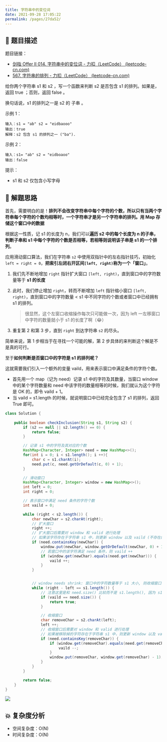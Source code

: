```yaml
---
title: 字符串中的变位词
date: 2021-09-28 17:05:22
permalink: /pages/27da52/
---
```


## 📃 题目描述

题目链接：

- [剑指 Offer II 014. 字符串中的变位词 - 力扣（LeetCode） (leetcode-cn.com)](https://leetcode-cn.com/problems/MPnaiL/)
- [567. 字符串的排列 - 力扣（LeetCode） (leetcode-cn.com)](https://leetcode-cn.com/problems/permutation-in-string/)

给你两个字符串 s1 和 s2 ，写一个函数来判断 s2 是否包含 s1 的排列。如果是，返回 true ；否则，返回 false 。

换句话说，s1 的排列之一是 s2 的 子串 。

示例 1：

```
输入：s1 = "ab" s2 = "eidbaooo"
输出：true
解释：s2 包含 s1 的排列之一 ("ba").
```

示例 2：

```
输入：s1= "ab" s2 = "eidboaoo"
输出：false
```


提示：

- s1 和 s2 仅包含小写字母

## 🔔 解题思路

首先，需要明白的是！**排列不会改变字符串中每个字符的个数，所以只有当两个字符串每个字符的个数均相等时，一个字符串才是另一个字符串的排列。用 Map 存储这个窗口中的数据**

根据这一性质，记 s1 的长度为 n，我们可以**遍历 s2 中的每个长度为 n 的子串，判断子串和 s1 中每个字符的个数是否相等，若相等则说明该子串是 s1 的一个排列**。

应用滑动窗口算法，我们在字符串 `s2` 中使用双指针中的左右指针技巧，初始化 `left = right = 0`，**把索引左闭右开区间`[left, right)`称为一个「窗口」**。

1. 我们先不断地增加 `right` 指针扩大窗口 `[left, right)`，直到窗口中的字符数量等于 **s1 的长度**

2. 此时，我们停止增加 `right`，转而不断增加 `left` 指针缩小窗口 `[left, right)`，直到窗口中的字符数量 < s1 中不同字符的个数或者窗口中已经拥有 s1 的排列。

   > 很显然，这个左窗口收缩操作每次只可能做一次，因为 left 一左移窗口中字符的数量就小于 s1 的长度了啊（😂）

3. 重复第 2 和第 3 步，直到 `right` 到达字符串 `s2` 的尽头。

简单来说，第 1 步相当于在寻找一个可能的解，第 2 步具体的来判断这个解是不是真的可行。

至于**如何判断是否窗口中的字符是 s1 的排列呢？**

这就需要我们引入一个额外的变量 vaild，用来表示窗口中满足条件的字符个数。

- 首先用一个 map（记为 need）记录 s1 中的字符及其数量，当窗口 window 中的某个字符数量和 need 中该字符的数量相等的时候，我们就认为这个字符是 OK 的，即令 vaild + 1。 
- 当 vaild = s1.length 的时候，就说明窗口中已经完全包含了 s1 的排列，返回 True 即可。


```java
class Solution {
    
    public boolean checkInclusion(String s1, String s2) {
        if (s2 == null || s2.length() == 0) {
            return false;
        }

        // 记录 s1 中的字符及其对应的个数
        HashMap<Character, Integer> need = new HashMap<>();
        for(int i = 0; i < s1.length(); i ++){
            char c = s1.charAt(i);
            need.put(c, need.getOrDefault(c, 0) + 1);
        }

        // 滑动窗口
        HashMap<Character, Integer> window = new HashMap<>();
        int left = 0;
        int right = 0;

        // 表示窗口中满足 need 条件的字符个数
        int vaild = 0;

        while (right < s2.length()) {
            char newChar = s2.charAt(right);
            // 扩大窗口
            right ++;
            // 扩大窗口后需要对 window 和 valid 进行处理
            // 如果该字符存在于字符串 s1 中，则更新 window 以及 vaild (不存在的话没有更新的必要)
            if (need.containsKey(newChar)) {
                window.put(newChar, window.getOrDefault(newChar, 0) + 1);
                // 若窗口中的该字符满足 need 条件，则 vaild ++
                if (window.get(newChar).equals(need.get(newChar))) {
                    vaild ++;
                }
            }


            // window needs shrink: 窗口中的字符数量等于 s1 大小, 则收缩窗口
            while (right - left == s1.length()) {
                // 注意这里是和 need.size() 比较而不是 s1.length(), 因为 s1 中可能存在重复字符
                if (vaild == need.size()) {
                    return true;
                }

                // 收缩窗口
                char removeChar = s2.charAt(left);
                left ++;
				// 收缩窗口后需要对 window 和 valid 进行处理
                // 如果被移除掉的字符存在于字符串 s1 中，则更新 window 以及 vaild (不存在的话没有更新的必要)
                if (need.containsKey(removeChar)) {
                    if (window.get(removeChar).equals(need.get(removeChar))) {
                        vaild --;
                    }
                    window.put(removeChar, window.get(removeChar) - 1);
                }
            }
        }

        return false;
    }
}
```

![](https://cs-wiki.oss-cn-shanghai.aliyuncs.com/img/20210928190009.png)

## 💥 复杂度分析

- 空间复杂度：O(N)
- 时间复杂度：O(N)


